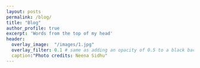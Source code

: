 ```yaml
---
layout: posts
permalink: /blog/
title: "Blog"
author_profile: true
excerpt: 'Words from the top of my head'
header:
  overlay_image:  "/images/1.jpg"
  overlay_filter: 0.1 # same as adding an opacity of 0.5 to a black background
  caption:"Photo credits: Neena Sidhu"
---
```




